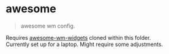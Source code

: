 # awesome
> awesome wm config.

Requires [awesome-wm-widgets](https://github.com/streetturtle/awesome-wm-widgets) cloned within this folder.  
Currently set up for a laptop. Might require some adjustments.
